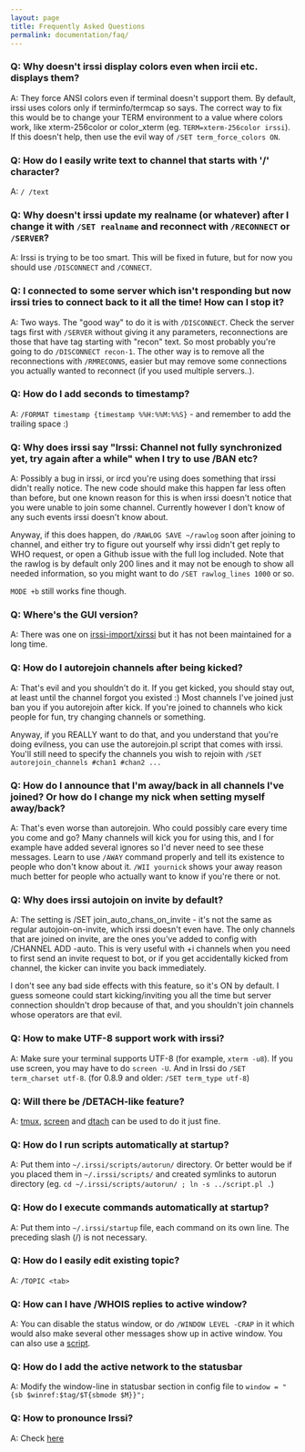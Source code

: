 ```yaml
---
layout: page
title: Frequently Asked Questions
permalink: documentation/faq/
---
```

### Q: Why doesn't irssi display colors even when ircii etc. displays them?

A: They force ANSI colors even if terminal doesn't support them. By default, irssi uses colors only if terminfo/termcap so says. The correct way to fix this would be to change your TERM environment to a value where colors work, like xterm-256color or color_xterm (eg. `TERM=xterm-256color irssi`). If this doesn't help, then use the evil way of `/SET term_force_colors ON`.

### Q: How do I easily write text to channel that starts with '/' character?

A: `/ /text`

### Q: Why doesn't irssi update my realname (or whatever) after I change it with `/SET realname` and reconnect with `/RECONNECT` or `/SERVER`?

A: Irssi is trying to be too smart. This will be fixed in future, but for now you should use `/DISCONNECT` and `/CONNECT`.

### Q: I connected to some server which isn't responding but now irssi tries to connect back to it all the time! How can I stop it?

A: Two ways. The "good way" to do it is with `/DISCONNECT`. Check the server tags first with `/SERVER` without giving it any parameters, reconnections are those that have tag starting with "recon" text. So most probably you're going to do `/DISCONNECT recon-1`. The other way is to remove all the reconnections with `/RMRECONNS`, easier but may remove some connections you actually wanted to reconnect (if you used multiple servers..).

### Q: How do I add seconds to timestamp?

A: `/FORMAT timestamp {timestamp %%H:%%M:%%S}` - and remember to add the trailing space :)

### Q: Why does irssi say "Irssi: Channel not fully synchronized yet, try again after a while" when I try to use /BAN etc?

A: Possibly a bug in irssi, or ircd you're using does something that irssi didn't really notice. The new code should make this happen far less often than before, but one known reason for this is when irssi doesn't notice that you were unable to join some channel. Currently however I don't know of any such events irssi doesn't know about.

Anyway, if this does happen, do `/RAWLOG SAVE ~/rawlog` soon after joining to channel, and either try to figure out yourself why irssi didn't get reply to WHO request, or open a Github issue with the full log included. Note that the rawlog is by default only 200 lines and it may not be enough to show all needed information, so you might want to do `/SET rawlog_lines 1000` or so.

`MODE +b` still works fine though.

### Q: Where's the GUI version?

A: There was one on [irssi-import/xirssi](https://github.com/irssi-import/xirssi) but it has not been maintained for a long time.

### Q: How do I autorejoin channels after being kicked?

A: That's evil and you shouldn't do it. If you get kicked, you should stay out, at least until the channel forgot you existed :) Most channels I've joined just ban you if you autorejoin after kick. If you're joined to channels who kick people for fun, try changing channels or something.

Anyway, if you REALLY want to do that, and you understand that you're doing evilness, you can use the autorejoin.pl script that comes with irssi. You'll still need to specify the channels you wish to rejoin with `/SET autorejoin_channels #chan1 #chan2 ...`

### Q: How do I announce that I'm away/back in all channels I've joined? Or how do I change my nick when setting myself away/back?

A: That's even worse than autorejoin. Who could possibly care every time you come and go? Many channels will kick you for using this, and I for example have added several ignores so I'd never need to see these messages. Learn to use `/AWAY` command properly and tell its existence to people who don't know about it. `/WII yournick` shows your away reason much better for people who actually want to know if you're there or not.

### Q: Why does irssi autojoin on invite by default?

A: The setting is /SET join_auto_chans_on_invite - it's not the same as regular autojoin-on-invite, which irssi doesn't even have. The only channels that are joined on invite, are the ones you've added to config with /CHANNEL ADD -auto. This is very useful with +i channels when you need to first send an invite request to bot, or if you get accidentally kicked from channel, the kicker can invite you back immediately.

I don't see any bad side effects with this feature, so it's ON by default. I guess someone could start kicking/inviting you all the time but server connection shouldn't drop because of that, and you shouldn't join channels whose operators are that evil.

### Q: How to make UTF-8 support work with irssi?

A: Make sure your terminal supports UTF-8 (for example, `xterm -u8`). If you use screen, you may have to do `screen -U`. And in Irssi do `/SET term_charset utf-8`. (for 0.8.9 and older: `/SET term_type utf-8`)

### Q: Will there be /DETACH-like feature?

A: [tmux](https://tmux.github.io/), [screen](https://www.gnu.org/software/screen/screen.html) and [dtach](https://sourceforge.net/projects/dtach/) can be used to do it just fine.

### Q: How do I run scripts automatically at startup?

A: Put them into `~/.irssi/scripts/autorun/` directory. Or better would be if you placed them in `~/.irssi/scripts/` and created symlinks to autorun directory (eg. `cd ~/.irssi/scripts/autorun/ ; ln -s ../script.pl .`)

### Q: How do I execute commands automatically at startup?

A: Put them into `~/.irssi/startup` file, each command on its own line. The preceding slash (/) is not necessary.

### Q: How do I easily edit existing topic?

A: `/TOPIC <tab>`

### Q: How can I have /WHOIS replies to active window?

A: You can disable the status window, or do `/WINDOW LEVEL -CRAP` in it which would also make several other messages show up in active window. You can also use a [script](https://dgl.cx/irssi/hack-whois-in-current-window.pl).

### Q: How do I add the active network to the statusbar

A: Modify the window-line in statusbar section in config file to `window = "{sb $winref:$tag/$T{sbmode $M}}";`

### Q: How to pronounce Irssi?

A: Check [here](/assets/irssi.wav)

<script type="text/javascript" src="/assets/js/faq.js"></script>
